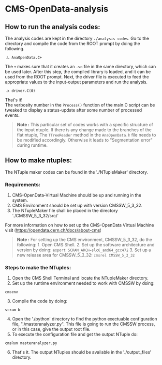 # CMS-OpenData-analysis
## How to run the analysis codes:
The analysis codes are kept in the directory `./analysis codes`. Go to the directory and compile the code from the ROOT prompt by doing the following.
```
.L AnaOpenData.C+
``` 
The `+` makes sure that it creates an `.so` file in the same directory, which can be used later. After this step, the compiled library is loaded, and it can be used from the ROOT prompt. Next, the driver file is executed to feed the appropriate values to the input-output parameters and run the analysis.
```
.x driver.C(0)
``` 
That's it!<br>
The verbosity number in the `Process()` function of the main C script can be tweaked to display a status-update after some number of processed events. 

> **Note :** This particular set of codes works with a specific structure of the input ntuple. If there is any change made to the branches of the flat ntuple, The `TTreeReader` method in the `AnaOpenData.h` file needs to be modified accordingly. Otherwise it leads to "Segmentation error" during runtime.

## How to make ntuples:


The NTuple maker codes can be found in the './NTupleMaker' directory.

### Requirements:
1. CMS-OpenData-Virtual Machine should be up and running in the system.
2. CMS Environment should be set up with version CMSSW_5_3_32.
3. The NTupleMaker file shall be placed in the directory './CMSSW_5_3_32/src/' 

For more information on how to set up the CMS-OpenData Virtual Machine visit (https://opendata.cern.ch/docs/about-cms)
> **Note :** For setting up the CMS environment, CMSSW_5_3_32, do the following:
	1. Open CMS Shell.
	2. Set up the software architecture and version by doing:
	```
	export SCRAM_ARCH=slc6_amd64_gcc472
	```
	3. Set up a new release area for CMSSW_5_3_32:
	```
	cmsrel CMSSW_5_3_32
	```

### Steps to make the NTuples:
1. Open the CMS Shell Terminal and locate the NTupleMaker directory.
2. Set up the runtime environment needed to work with CMSSW by doing:
```
cmsenv
```
3. Compile the code by doing:
```
scram b
```
4. Open the './python' directory to find the python exectuable configuration file, "./masteranalyzer.py". This file is going to run the CMSSW process, or in this case, give the output root file. 
5. To execute the configuration file and get the output NTuple do:
```
cmsRun masteranalyzer.py
```
6. That's it. The output NTuples should be available in the './output_files' directory.
